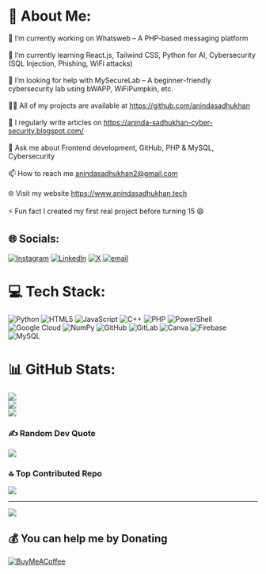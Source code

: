 # 💫 About Me:
🔭 I’m currently working on Whatsweb – A PHP-based messaging platform<br><br>🌱 I’m currently learning React.js, Tailwind CSS, Python for AI, Cybersecurity (SQL Injection, Phishing, WiFi attacks)<br><br>🤝 I’m looking for help with MySecureLab – A beginner-friendly cybersecurity lab using bWAPP, WiFiPumpkin, etc.<br><br>👨‍💻 All of my projects are available at https://github.com/anindasadhukhan<br><br>📝 I regularly write articles on https://aninda-sadhukhan-cyber-security.blogspot.com/<br><br>💬 Ask me about Frontend development, GitHub, PHP & MySQL, Cybersecurity<br><br>📫 How to reach me anindasadhukhan2@gmail.com<br><br>🌐 Visit my website https://www.anindasadhukhan.tech<br><br>⚡ Fun fact I created my first real project before turning 15 😄


## 🌐 Socials:
[![Instagram](https://img.shields.io/badge/Instagram-%23E4405F.svg?logo=Instagram&logoColor=white)](https://instagram.com/aninda_sadhukhan) [![LinkedIn](https://img.shields.io/badge/LinkedIn-%230077B5.svg?logo=linkedin&logoColor=white)](https://linkedin.com/in/anindasadhukhan) [![X](https://img.shields.io/badge/X-black.svg?logo=X&logoColor=white)](https://x.com/anindasadhukha2) [![email](https://img.shields.io/badge/Email-D14836?logo=gmail&logoColor=white)](mailto:anindasadhukhan2@gmail.com) 

# 💻 Tech Stack:
![Python](https://img.shields.io/badge/python-3670A0?style=for-the-badge&logo=python&logoColor=ffdd54) ![HTML5](https://img.shields.io/badge/html5-%23E34F26.svg?style=for-the-badge&logo=html5&logoColor=white) ![JavaScript](https://img.shields.io/badge/javascript-%23323330.svg?style=for-the-badge&logo=javascript&logoColor=%23F7DF1E) ![C++](https://img.shields.io/badge/c++-%2300599C.svg?style=for-the-badge&logo=c%2B%2B&logoColor=white) ![PHP](https://img.shields.io/badge/php-%23777BB4.svg?style=for-the-badge&logo=php&logoColor=white) ![PowerShell](https://img.shields.io/badge/PowerShell-%235391FE.svg?style=for-the-badge&logo=powershell&logoColor=white) ![Google Cloud](https://img.shields.io/badge/GoogleCloud-%234285F4.svg?style=for-the-badge&logo=google-cloud&logoColor=white) ![NumPy](https://img.shields.io/badge/numpy-%23013243.svg?style=for-the-badge&logo=numpy&logoColor=white) ![GitHub](https://img.shields.io/badge/github-%23121011.svg?style=for-the-badge&logo=github&logoColor=white) ![GitLab](https://img.shields.io/badge/gitlab-%23181717.svg?style=for-the-badge&logo=gitlab&logoColor=white) ![Canva](https://img.shields.io/badge/Canva-%2300C4CC.svg?style=for-the-badge&logo=Canva&logoColor=white) ![Firebase](https://img.shields.io/badge/firebase-a08021?style=for-the-badge&logo=firebase&logoColor=ffcd34) ![MySQL](https://img.shields.io/badge/mysql-4479A1.svg?style=for-the-badge&logo=mysql&logoColor=white)
# 📊 GitHub Stats:
![](https://github-readme-stats.vercel.app/api?username=anindasadhukhan&theme=dark&hide_border=false&include_all_commits=false&count_private=false)<br/>
![](https://nirzak-streak-stats.vercel.app/?user=anindasadhukhan&theme=dark&hide_border=false)<br/>
![](https://github-readme-stats.vercel.app/api/top-langs/?username=anindasadhukhan&theme=dark&hide_border=false&include_all_commits=false&count_private=false&layout=compact)

### ✍️ Random Dev Quote
![](https://quotes-github-readme.vercel.app/api?type=horizontal&theme=radical)

### 🔝 Top Contributed Repo
![](https://github-contributor-stats.vercel.app/api?username=anindasadhukhan&limit=5&theme=dark&combine_all_yearly_contributions=true)

---
[![](https://visitcount.itsvg.in/api?id=anindasadhukhan&icon=5&color=0)](https://visitcount.itsvg.in)

  ## 💰 You can help me by Donating
  [![BuyMeACoffee](https://img.shields.io/badge/Buy%20Me%20a%20Coffee-ffdd00?style=for-the-badge&logo=buy-me-a-coffee&logoColor=black)](https://buymeacoffee.com/anindasadhukhan) 

  
<!-- Proudly created with GPRM ( https://gprm.itsvg.in ) -->
